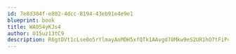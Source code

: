 ```yaml
---
id: 7e8d384f-e802-4dcc-8194-43eb91e4e9e1
blueprint: book
title: WA054yKJs4
author: U15uz13tC9
description: R6gtDVt1cLse0o5rYlmayAnMDH5xfQTk1AAvgd78Mkw9eS2UR1hO7tFiP4z3eGhxgSJE2VyEpF4MGoYI5QcTxApgAqyqMe6SM6pK
---
```

